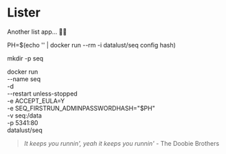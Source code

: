 # Lister

Another list app... 🤦‍♂️

PH=$(echo '' | docker run --rm -i datalust/seq config hash)

mkdir -p seq

docker run \
--name seq \
-d \
--restart unless-stopped \
-e ACCEPT_EULA=Y \
-e SEQ_FIRSTRUN_ADMINPASSWORDHASH="$PH" \
-v seq:/data \
-p 5341:80 \
datalust/seq

> _It keeps you runnin', yeah it keeps you runnin'_ - The Doobie Brothers